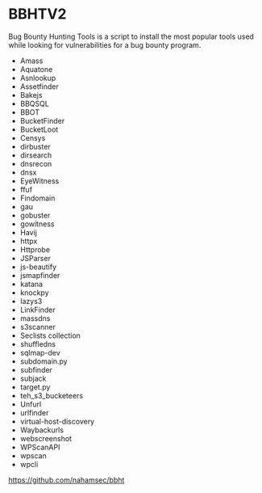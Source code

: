# BBHTV2

Bug Bounty Hunting Tools is a script to install the most popular tools used while looking for vulnerabilities for a bug bounty program.


- Amass
- Aquatone
- Asnlookup
- Assetfinder
- Bakejs
- BBQSQL
- BBOT
- BucketFinder
- BucketLoot
- Censys
- dirbuster
- dirsearch
- dnsrecon
- dnsx
- EyeWitness
- ffuf
- Findomain
- gau
- gobuster
- gowitness
- Havij
- httpx
- Httprobe
- JSParser
- js-beautify
- jsmapfinder
- katana
- knockpy
- lazys3
- LinkFinder
- massdns
- s3scanner
- Seclists collection
- shuffledns
- sqlmap-dev
- subdomain.py
- subfinder
- subjack
- target.py
- teh_s3_bucketeers
- Unfurl
- urlfinder
- virtual-host-discovery
- Waybackurls
- webscreenshot
- WPScanAPI
- wpscan
- wpcli


https://github.com/nahamsec/bbht
